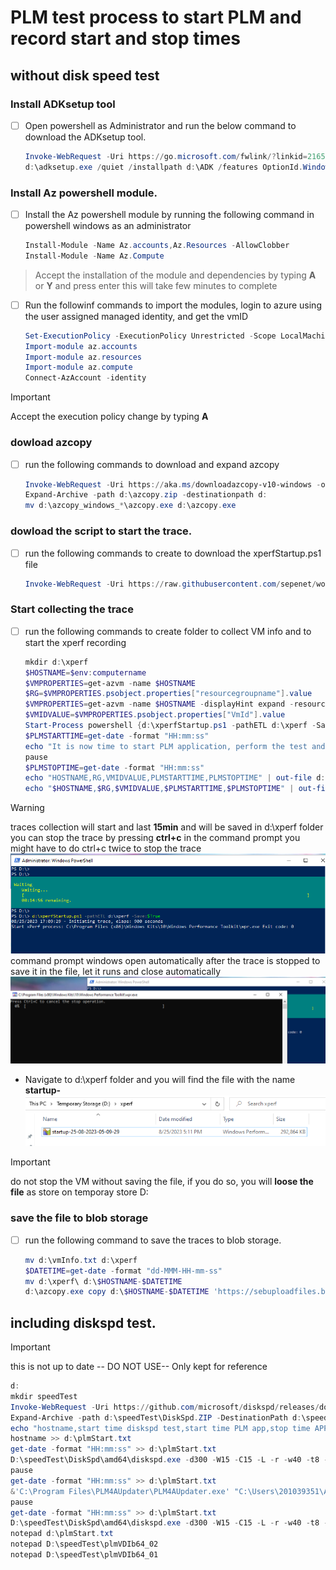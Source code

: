 # PLM test process to start PLM and record start and stop times

## without disk speed test

### Install ADKsetup tool

- [ ] Open powershell as Administrator and run the below command to download the ADKsetup tool.
    ```powershell
    Invoke-WebRequest -Uri https://go.microsoft.com/fwlink/?linkid=2165884 -outFile d:\adksetup.exe
    d:\adksetup.exe /quiet /installpath d:\ADK /features OptionId.WindowsPerformanceToolkit
    ```
### Install Az powershell module.

- [ ] Install the Az powershell module by running the following command in powershell windows as an administrator 
    ```powershell
    Install-Module -Name Az.accounts,Az.Resources -AllowClobber
    Install-Module -Name Az.Compute
    ```
> Accept the installation of the module and dependencies by typing  **A** or **Y** and press enter
> this will take few minutes to complete
- [ ] Run the followinf commands to import the modules, login to azure using the user assigned managed identity, and get the vmID
    ```powershell
    Set-ExecutionPolicy -ExecutionPolicy Unrestricted -Scope LocalMachine
    Import-module az.accounts
    Import-module az.resources
    Import-module az.compute
    Connect-AzAccount -identity
    ```
>[!IMPORTANT]
> Accept the execution policy change by typing  **A**

### dowload azcopy

- [ ] run the following commands to download and expand azcopy
    ```powershell
    Invoke-WebRequest -Uri https://aka.ms/downloadazcopy-v10-windows -outfile d:\azcopy.zip
    Expand-Archive -path d:\azcopy.zip -destinationpath d:
    mv d:\azcopy_windows_*\azcopy.exe d:\azcopy.exe
    ```

### dowload the script to start the trace.

- [ ] run the following commands to create  to download the xperfStartup.ps1 file 
    ```powershell
    Invoke-WebRequest -Uri https://raw.githubusercontent.com/sepenet/workdev-alst-PLM/main/MonitoringTroubleshoot/xperfStartup.ps1 -outFile d:\xperfStartup.ps1
    ```
### Start collecting the trace

- [ ] run the following commands to create folder to collect VM info and to start the xperf recording
    ```powershell
    mkdir d:\xperf
    $HOSTNAME=$env:computername
    $VMPROPERTIES=get-azvm -name $HOSTNAME
    $RG=$VMPROPERTIES.psobject.properties["resourcegroupname"].value
    $VMPROPERTIES=get-azvm -name $HOSTNAME -displayHint expand -resourcegroupname $RG
    $VMIDVALUE=$VMPROPERTIES.psobject.properties["VmId"].value
    Start-Process powershell {d:\xperfStartup.ps1 -pathETL d:\xperf -Save:$True}
    $PLMSTARTTIME=get-date -format "HH:mm:ss"
    echo "It is now time to start PLM application, perform the test and stop the trace and come back here to press enter when finished."
    pause
    $PLMSTOPTIME=get-date -format "HH:mm:ss"
    echo "HOSTNAME,RG,VMIDVALUE,PLMSTARTTIME,PLMSTOPTIME" | out-file d:\vmInfo.txt
    echo "$HOSTNAME,$RG,$VMIDVALUE,$PLMSTARTTIME,$PLMSTOPTIME" | out-file -append d:\vmInfo.txt
    ```
>[!WARNING]
> traces collection will start and last **15min** and will be saved in d:\xperf folder
> you can stop the trace by pressing **ctrl+c** in the command prompt
> you might have to do ctrl+c twice to stop the trace
![xperf](image-6.png)
command prompt windows open automatically after the trace is stopped to save it in the file, let it runs and close automatically
![savefile](image-7.png)
- Navigate to d:\xperf folder and you will find the file with the name **startup-<date and time>**
![etlfile](image-8.png)

>[!IMPORTANT]
> do not stop the VM without saving the file, if you do so, you will **loose the file** as store on temporay store D: 

### save the file to blob storage

- [ ] run the following command to save the traces to blob storage. 
    ```powershell
    mv d:\vmInfo.txt d:\xperf
    $DATETIME=get-date -format "dd-MMM-HH-mm-ss"
    mv d:\xperf\ d:\$HOSTNAME-$DATETIME
    d:\azcopy.exe copy d:\$HOSTNAME-$DATETIME 'https://sebuploadfiles.blob.core.windows.net/xperf?sp=acw&st=2023-09-06T16:35:27Z&se=2023-09-07T00:35:27Z&spr=https&sv=2022-11-02&sr=c&sig=YaW6N40zb8JoY0TSfs%2FPr1jUasFI53ZW20FuRDQSkPA%3D' --recursive
    ```

## including diskspd test.
>[!IMPORTANT]
> this is not up to date -- DO NOT USE-- Only kept for reference

```powershell
d: 
mkdir speedTest
Invoke-WebRequest -Uri https://github.com/microsoft/diskspd/releases/download/v2.1/DiskSpd.ZIP -outFile d:\speedTest\DiskSpd.ZIP
Expand-Archive -path d:\speedTest\DiskSpd.ZIP -DestinationPath d:\speedTest\DiskSpd
echo "hostname,start time diskspd test,start time PLM app,stop time APP PLM" > d:\plmStart.txt
hostname >> d:\plmStart.txt
get-date -format "HH:mm:ss" >> d:\plmStart.txt
D:\speedTest\DiskSpd\amd64\diskspd.exe -d300 -W15 -C15 -L -r -w40 -t8 -b64K -Su -c10G C:\CATIA_V6_21X_FD14\perfdisk.io > D:\speedTest\plmVDIb64_01
pause
get-date -format "HH:mm:ss" >> d:\plmStart.txt
&'C:\Program Files\PLM4AUpdater\PLM4AUpdater.exe' "C:\Users\201039351\AppData\Local\PLM4ALauncher\INT\PLM4ALauncher_474ADE038B803AF8BDE177E432CB69D8.plm4a"
pause
get-date -format "HH:mm:ss" >> d:\plmStart.txt
D:\speedTest\DiskSpd\amd64\diskspd.exe -d300 -W15 -C15 -L -r -w40 -t8 -b64K -Su -c10G C:\CATIA_V6_21X_FD14\perfdisk.io > D:\speedTest\plmVDIb64_02
notepad d:\plmStart.txt
notepad D:\speedTest\plmVDIb64_02
notepad D:\speedTest\plmVDIb64_01
```